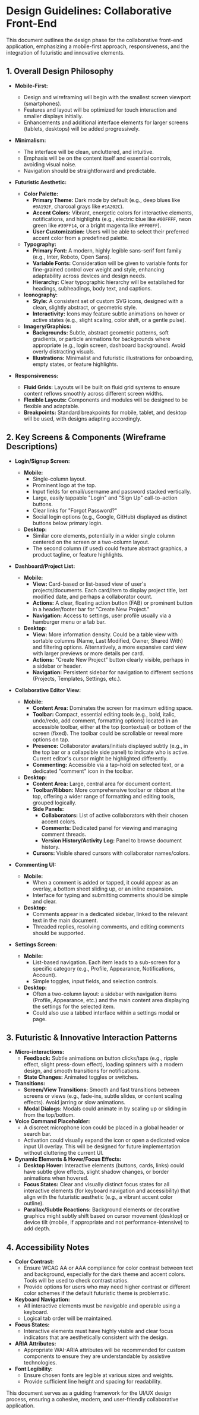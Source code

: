 # Design Guidelines: Collaborative Front-End

This document outlines the design phase for the collaborative front-end application, emphasizing a mobile-first approach, responsiveness, and the integration of futuristic and innovative elements.

## 1. Overall Design Philosophy

*   **Mobile-First:**
    *   Design and wireframing will begin with the smallest screen viewport (smartphones).
    *   Features and layout will be optimized for touch interaction and smaller displays initially.
    *   Enhancements and additional interface elements for larger screens (tablets, desktops) will be added progressively.

*   **Minimalism:**
    *   The interface will be clean, uncluttered, and intuitive.
    *   Emphasis will be on the content itself and essential controls, avoiding visual noise.
    *   Navigation should be straightforward and predictable.

*   **Futuristic Aesthetic:**
    *   **Color Palette:**
        *   **Primary Theme:** Dark mode by default (e.g., deep blues like `#0A192F`, charcoal grays like `#1A202C`).
        *   **Accent Colors:** Vibrant, energetic colors for interactive elements, notifications, and highlights (e.g., electric blue like `#00FFFF`, neon green like `#39FF14`, or a bright magenta like `#FF00FF`).
        *   **User Customization:** Users will be able to select their preferred accent color from a predefined palette.
    *   **Typography:**
        *   **Primary Font:** A modern, highly legible sans-serif font family (e.g., Inter, Roboto, Open Sans).
        *   **Variable Fonts:** Consideration will be given to variable fonts for fine-grained control over weight and style, enhancing adaptability across devices and design needs.
        *   **Hierarchy:** Clear typographic hierarchy will be established for headings, subheadings, body text, and captions.
    *   **Iconography:**
        *   **Style:** A consistent set of custom SVG icons, designed with a clean, slightly abstract, or geometric style.
        *   **Interactivity:** Icons may feature subtle animations on hover or active states (e.g., slight scaling, color shift, or a gentle pulse).
    *   **Imagery/Graphics:**
        *   **Backgrounds:** Subtle, abstract geometric patterns, soft gradients, or particle animations for backgrounds where appropriate (e.g., login screen, dashboard background). Avoid overly distracting visuals.
        *   **Illustrations:** Minimalist and futuristic illustrations for onboarding, empty states, or feature highlights.

*   **Responsiveness:**
    *   **Fluid Grids:** Layouts will be built on fluid grid systems to ensure content reflows smoothly across different screen widths.
    *   **Flexible Layouts:** Components and modules will be designed to be flexible and adaptable.
    *   **Breakpoints:** Standard breakpoints for mobile, tablet, and desktop will be used, with designs adapting accordingly.

## 2. Key Screens & Components (Wireframe Descriptions)

*   **Login/Signup Screen:**
    *   **Mobile:**
        *   Single-column layout.
        *   Prominent logo at the top.
        *   Input fields for email/username and password stacked vertically.
        *   Large, easily tappable "Login" and "Sign Up" call-to-action buttons.
        *   Clear links for "Forgot Password?"
        *   Social login options (e.g., Google, GitHub) displayed as distinct buttons below primary login.
    *   **Desktop:**
        *   Similar core elements, potentially in a wider single column centered on the screen or a two-column layout.
        *   The second column (if used) could feature abstract graphics, a product tagline, or feature highlights.

*   **Dashboard/Project List:**
    *   **Mobile:**
        *   **View:** Card-based or list-based view of user's projects/documents. Each card/item to display project title, last modified date, and perhaps a collaborator count.
        *   **Actions:** A clear, floating action button (FAB) or prominent button in a header/footer bar for "Create New Project."
        *   **Navigation:** Access to settings, user profile usually via a hamburger menu or a tab bar.
    *   **Desktop:**
        *   **View:** More information density. Could be a table view with sortable columns (Name, Last Modified, Owner, Shared With) and filtering options. Alternatively, a more expansive card view with larger previews or more details per card.
        *   **Actions:** "Create New Project" button clearly visible, perhaps in a sidebar or header.
        *   **Navigation:** Persistent sidebar for navigation to different sections (Projects, Templates, Settings, etc.).

*   **Collaborative Editor View:**
    *   **Mobile:**
        *   **Content Area:** Dominates the screen for maximum editing space.
        *   **Toolbar:** Compact, essential editing tools (e.g., bold, italic, undo/redo, add comment, formatting options) located in an accessible toolbar, either at the top (contextual) or bottom of the screen (fixed). The toolbar could be scrollable or reveal more options on tap.
        *   **Presence:** Collaborator avatars/initials displayed subtly (e.g., in the top bar or a collapsible side panel) to indicate who is active. Current editor's cursor might be highlighted differently.
        *   **Commenting:** Accessible via a tap-hold on selected text, or a dedicated "comment" icon in the toolbar.
    *   **Desktop:**
        *   **Content Area:** Large, central area for document content.
        *   **Toolbar/Ribbon:** More comprehensive toolbar or ribbon at the top, offering a wider range of formatting and editing tools, grouped logically.
        *   **Side Panels:**
            *   **Collaborators:** List of active collaborators with their chosen accent colors.
            *   **Comments:** Dedicated panel for viewing and managing comment threads.
            *   **Version History/Activity Log:** Panel to browse document history.
        *   **Cursors:** Visible shared cursors with collaborator names/colors.

*   **Commenting UI:**
    *   **Mobile:**
        *   When a comment is added or tapped, it could appear as an overlay, a bottom sheet sliding up, or an inline expansion.
        *   Interface for typing and submitting comments should be simple and clear.
    *   **Desktop:**
        *   Comments appear in a dedicated sidebar, linked to the relevant text in the main document.
        *   Threaded replies, resolving comments, and editing comments should be supported.

*   **Settings Screen:**
    *   **Mobile:**
        *   List-based navigation. Each item leads to a sub-screen for a specific category (e.g., Profile, Appearance, Notifications, Account).
        *   Simple toggles, input fields, and selection controls.
    *   **Desktop:**
        *   Often a two-column layout: a sidebar with navigation items (Profile, Appearance, etc.) and the main content area displaying the settings for the selected item.
        *   Could also use a tabbed interface within a settings modal or page.

## 3. Futuristic & Innovative Interaction Patterns

*   **Micro-interactions:**
    *   **Feedback:** Subtle animations on button clicks/taps (e.g., ripple effect, slight press-down effect), loading spinners with a modern design, and smooth transitions for notifications.
    *   **State Changes:** Animated toggles or switches.
*   **Transitions:**
    *   **Screen/View Transitions:** Smooth and fast transitions between screens or views (e.g., fade-ins, subtle slides, or content scaling effects). Avoid jarring or slow animations.
    *   **Modal Dialogs:** Modals could animate in by scaling up or sliding in from the top/bottom.
*   **Voice Command Placeholder:**
    *   A discreet microphone icon could be placed in a global header or search bar.
    *   Activation could visually expand the icon or open a dedicated voice input UI overlay. This will be designed for future implementation without cluttering the current UI.
*   **Dynamic Elements & Hover/Focus Effects:**
    *   **Desktop Hover:** Interactive elements (buttons, cards, links) could have subtle glow effects, slight shadow changes, or border animations when hovered.
    *   **Focus States:** Clear and visually distinct focus states for all interactive elements (for keyboard navigation and accessibility) that align with the futuristic aesthetic (e.g., a vibrant accent color outline).
    *   **Parallax/Subtle Reactions:** Background elements or decorative graphics might subtly shift based on cursor movement (desktop) or device tilt (mobile, if appropriate and not performance-intensive) to add depth.

## 4. Accessibility Notes

*   **Color Contrast:**
    *   Ensure WCAG AA or AAA compliance for color contrast between text and background, especially for the dark theme and accent colors. Tools will be used to check contrast ratios.
    *   Provide options for users who may need higher contrast or different color schemes if the default futuristic theme is problematic.
*   **Keyboard Navigation:**
    *   All interactive elements must be navigable and operable using a keyboard.
    *   Logical tab order will be maintained.
*   **Focus States:**
    *   Interactive elements must have highly visible and clear focus indicators that are aesthetically consistent with the design.
*   **ARIA Attributes:**
    *   Appropriate WAI-ARIA attributes will be recommended for custom components to ensure they are understandable by assistive technologies.
*   **Font Legibility:**
    *   Ensure chosen fonts are legible at various sizes and weights.
    *   Provide sufficient line height and spacing for readability.

This document serves as a guiding framework for the UI/UX design process, ensuring a cohesive, modern, and user-friendly collaborative application.
